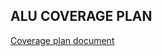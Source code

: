 ## ALU COVERAGE PLAN  
[Coverage plan document](https://docs.google.com/spreadsheets/d/16gp43q0_J0AbfLSPypqQDLqPGobIXhr4/edit?usp=drive_link&ouid=111152079333707227745&rtpof=true&sd=true)
